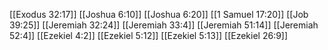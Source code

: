 [[Exodus 32:17]]
[[Joshua 6:10]]
[[Joshua 6:20]]
[[1 Samuel 17:20]]
[[Job 39:25]]
[[Jeremiah 32:24]]
[[Jeremiah 33:4]]
[[Jeremiah 51:14]]
[[Jeremiah 52:4]]
[[Ezekiel 4:2]]
[[Ezekiel 5:12]]
[[Ezekiel 5:13]]
[[Ezekiel 26:9]]
